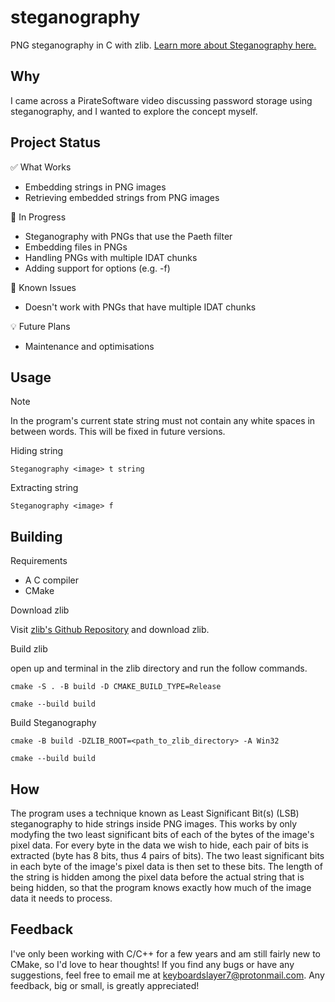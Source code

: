 # steganography

PNG steganography in C with zlib. [Learn more about Steganography here.](https://en.wikipedia.org/wiki/Steganography) 

## Why

I came across a PirateSoftware video discussing password storage using steganography, and I wanted to explore the concept myself.

## Project Status

:white_check_mark: What Works

- Embedding strings in PNG images
- Retrieving embedded strings from PNG images

:construction: In Progress

- Steganography with PNGs that use the Paeth filter 
- Embedding files in PNGs
- Handling PNGs with multiple IDAT chunks
- Adding support for options (e.g. -f)

:bug: Known Issues

- Doesn't work with PNGs that have multiple IDAT chunks 

:bulb: Future Plans

- Maintenance and optimisations 

## Usage

> [!NOTE]
> In the program's current state string must not contain any white spaces in between words. This will be fixed in future versions.

Hiding string
```
Steganography <image> t string
```

Extracting string
```
Steganography <image> f 
```

## Building

Requirements

- A C compiler
- CMake

Download zlib

Visit [zlib's Github Repository](https://github.com/madler/zlib) and download zlib.

Build zlib

open up and terminal in the zlib directory and run the follow commands.

```
cmake -S . -B build -D CMAKE_BUILD_TYPE=Release
```

```
cmake --build build
```

Build Steganography

```
cmake -B build -DZLIB_ROOT=<path_to_zlib_directory> -A Win32
```

```
cmake --build build
```

## How

The program uses a technique known as Least Significant Bit(s) (LSB) steganography to hide strings inside PNG images. This works by only modyfing the two least significant bits of each of the bytes of the image's pixel data. For every byte in the data we wish to hide, each pair of bits is extracted (byte has 8 bits, thus 4 pairs of bits). The two least significant bits in each byte of the image's pixel data is then set to these bits. The length of the string is hidden among the pixel data before the actual string that is being hidden, so that the program knows exactly how much of the image data it needs to process. 

## Feedback

I've only been working with C/C++ for a few years and am still fairly new to CMake, so I'd love to hear thoughts! If you find any bugs or have any suggestions, feel free to email me at keyboardslayer7@protonmail.com. Any feedback, big or small, is greatly appreciated!